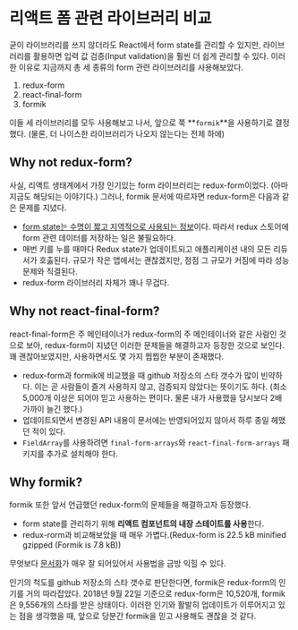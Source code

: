 # 리액트 폼 관련 라이브러리 비교

굳이 라이브러리를 쓰지 않더라도 React에서 form state를 관리할 수 있지만, 라이브러리를 활용하면 입력 값 검증(Input validation)을 훨씬 더 쉽게 관리할 수 있다. 이러한 이유로 지금까지 총 세 종류의 form 관련 라이브러리를 사용해보았다.

1. redux-form
2. react-final-form
3. formik

이들 세 라이브러리를 모두 사용해보고 나서, 앞으로 쭉 **`formik`**을 사용하기로 결정했다. (물론, 더 나이스한 라이브러리가 나오지 않는다는 전제 하에)

## Why not redux-form?

사실, 리액트 생태계에서 가장 인기있는 form 라이브러리는 redux-form이었다. (아마 지금도 해당되는 이야기다.) 그러나, formik 문서에 따르자면 redux-form은 다음과 같은 문제를 지녔다.

* [form state는 수명이 짧고 지역적으로 사용되는 정보](https://github.com/reduxjs/redux/issues/1287#issuecomment-175351978)이다. 따라서 redux 스토어에 form 관련 데이터를 저장하는 일은 불필요하다.
* 매번 키를 누를 때마다 Redux state가 업데이트되고 애플리케이션 내의 모든 리듀서가 호춣된다. 규모가 작은 앱에서는 괜찮겠지만, 점점 그 규모가 커짐에 따라 성능 문제와 직결된다.
* redux-form 라이브러리 자체가 꽤나 무겁다.

## Why not react-final-form?

react-final-form은 주 메인테이너가 redux-form의 주 메인테이너와 같은 사람인 것으로 보아, redux-form이 지녔던 이러한 문제들을 해결하고자 등장한 것으로 보인다. 꽤 괜찮아보였지만, 사용하면서도 몇 가지 찝찝한 부분이 존재했다.

* redux-form과 formik에 비교했을 때 github 저장소의 스타 갯수가 많이 빈약하다. 이는 곧 사람들이 즐겨 사용하지 않고, 검증되지 않았다는 뜻이기도 하다. (최소 5,000개 이상은 되어야 믿고 사용하는 편이다. 물론 내가 사용했을 당시보다 2배 가까이 늘긴 했다.)
* 업데이트되면서 변경된 API 내용이 문서에는 반영되어있지 않아서 하루 종일 헤맸던 적이 있다.
* `FieldArray`를 사용하려면 `final-form-arrays`와 `react-final-form-arrays` 패키지를 추가로 설치해야 한다.

## Why formik?

formik 또한 앞서 언급했던 redux-form의 문제들을 해결하고자 등장했다.

* form state를 관리하기 위해 **리액트 컴포넌트의 내장 스테이트를 사용**한다.
* redux-rorm과 비교해보았을 때 매우 가볍다.(Redux-form is 22.5 kB minified gzipped (Formik is 7.8 kB))

무엇보다 [문서화](https://jaredpalmer.com/formik)가 매우 잘 되어있어서 사용법을 금방 익힐 수 있다.

인기의 척도를 github 저장소의 스타 갯수로 판단한다면, formik은 redux-form의 인기를 거의 따라잡았다. 2018년 9월 22일 기준으로 redux-form은 10,520개, formik은 9,556개의 스타를 받은 상태이다. 이러한 인기와 활발히 업데이트가 이루어지고 있는 점을 생각했을 때, 앞으로 당분간 formik을 믿고 사용해도 괜찮을 것 같다.

